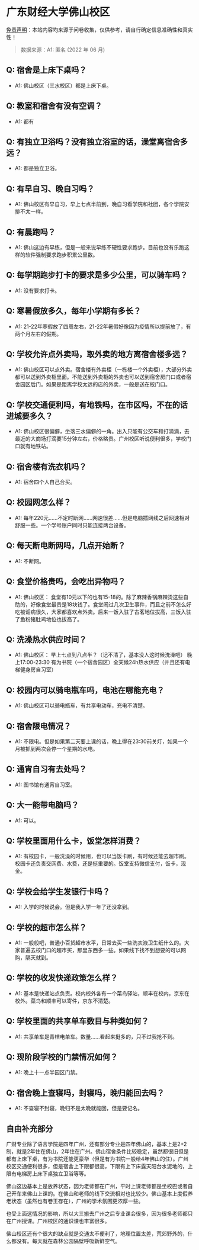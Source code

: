 # 广东财经大学佛山校区

[免责声明](https://colleges.chat/#_3)：本站内容均来源于问卷收集，仅供参考，请自行确定信息准确性和真实性！

> 数据来源：A1: 匿名 (2022 年 06 月)

## Q: 宿舍是上床下桌吗？

- A1: 佛山校区（三水校区）都是上床下桌。

## Q: 教室和宿舍有没有空调？

- A1: 都有

## Q: 有独立卫浴吗？没有独立浴室的话，澡堂离宿舍多远？

- A1: 都是独立卫浴。

## Q: 有早自习、晚自习吗？

- A1: 佛山校区有早自习，早上七点半前到，晚自习看学院和社团，各个学院安排不太一样。

## Q: 有晨跑吗？

- A1: 佛山这边有早练，但是一般来说早练不硬性要求跑步。目前也没有乐跑这样的软件强制要求跑步积累公里数。

## Q: 每学期跑步打卡的要求是多少公里，可以骑车吗？

- A1: 没有要求打卡。

## Q: 寒暑假放多久，每年小学期有多长？

- A1: 21-22年寒假放了四周左右，21-22年暑假好像因为疫情所以提前放了，有两个月左右的假期。

## Q: 学校允许点外卖吗，取外卖的地方离宿舍楼多远？

- A1: 佛山校区可以点外卖。宿舍楼有外卖柜（一栋楼一个外卖柜），大部分外卖都可以送到外卖柜里面。不能送到外卖柜的外卖也可以送到宿舍房门口或者宿舍园区后门。如果是距离学校太远的店的外卖，一般是送在校门口。

## Q: 学校交通便利吗，有地铁吗，在市区吗，不在的话进城要多久？

- A1: 佛山校区很偏僻，坐落三水偏僻的一角。出入只能有公交车和打滴滴，去最近的大商场打滴要15分钟左右，价格略贵。广州校区听说便利很多，学校门口就有地铁站。

## Q: 宿舍楼有洗衣机吗？

- A1: 宿舍四个人自己合买。

## Q: 校园网怎么样？

- A1: 每年220元……不定时断网……网速很差……但是电脑插网线之后网速相对舒服一些。一个学号账户同时只能连接两台设备。

## Q: 每天断电断网吗，几点开始断？

- A1: 不断网。

## Q: 食堂价格贵吗，会吃出异物吗？

- A1: 佛山校区：
食堂有10元以下的也有15-18的。除了麻辣香锅麻辣烫这些自助的，好像食堂最贵是18块钱了。食堂闹过几次卫生事件，而且之前不怎么好吃被诟病很久，大家都喜欢点外卖。后来一饭入驻了古茗地位拔高，三饭入驻了鱼粉猪肚鸡地位也拔高了。

## Q: 洗澡热水供应时间？

- A1: 佛山校区：
早上七点到八点半？（记不清了，基本没人这时候洗澡吧）
晚上17:00-23:30
有为书院（一个宿舍园区）全天候24h热水供应（并且还有电梯健身房自习室）

## Q: 校园内可以骑电瓶车吗，电池在哪能充电？

- A1: 佛山校区可以骑电瓶车，有共享电动车，充电不清楚。

## Q: 宿舍限电情况？

- A1: 不限电。但是如果第二天要上课的话，晚上得在23:30前关灯，如果一个月被抓到两次会停一个星期的水电。

## Q: 通宵自习有去处吗？

- A1: 图书馆有通宵自习室。

## Q: 大一能带电脑吗？

- A1: 可以。

## Q: 学校里面用什么卡，饭堂怎样消费？

- A1: 有校园卡，一般洗澡的时候用，也可以当饭卡刷，有时候还能去超市刷。校园卡还负责交网费、水费，还是挺重要的。饭堂支持微信支付，饭卡，现金。

## Q: 学校会给学生发银行卡吗？

- A1: 入学的时候说会。但是我入学一年了还没拿到。

## Q: 学校的超市怎么样？

- A1: 一般般吧，普通小百货超市水平，日常去买一些洗衣液卫生纸什么的。大家普遍去校门口的超市买，那里东西多一些。如果线下找不到想要的可以网购，隔天就到。

## Q: 学校的收发快递政策怎么样？

- A1: 基本是快递站点负责。校内校外各有一个菜鸟驿站，顺丰在校内，京东在校外。菜鸟和顺丰可以寄件，京东不清楚。

## Q: 学校里面的共享单车数目与种类如何？

- A1: 共享单车是青桔电单车。数量……看起来挺多的，只不过我抢不到。

## Q: 现阶段学校的门禁情况如何？

- A1: 晚上十一点半园区门禁。

## Q: 宿舍晚上查寝吗，封寝吗，晚归能回去吗？

- A1: 不查寝不封寝，晚归不是太晚就能回，但是要记名。

## 自由补充部分

广财专业除了语言学院是四年广州，还有部分专业是四年佛山的，基本上是2+2制，就是2年住在佛山，2年住在广州。佛山宿舍条件比较稳定，虽然都很旧但是都有上床下桌，有为书院还能更豪华（但是有为书院一般给4年佛山的住）。广州校区交通便利很多，但是宿舍上下限都很高，下限有上下床露天阳台水泥地的，上限有电梯房上床下桌独立卫浴等等。

佛山这边基本上是放养状态，因为老师都在广州，平时上课老师都是坐校巴或者自己开车来佛山上课的。在佛山和老师的线下交流相对也比较少。佛山基本上度假养老状态（虽然也有卷王存在），广州的学术氛围更浓厚一些。

也受上面这情况的影响，所以大三搬去广州之后专业课会很多，因为很多老师都只在广州授课。广州校区的通识课也丰富很多。

佛山校区还有个很大的缺点就是交通太不便利了，地理位置太差，荒郊野外的，什么都没有。每天就在森林公园隔壁呼吸新鲜空气。